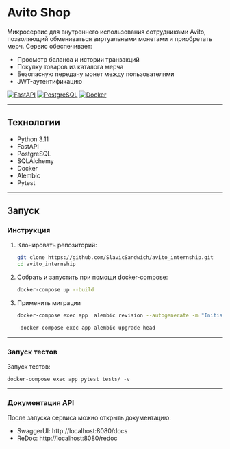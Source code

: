 # Avito Shop

Микросервис для внутреннего использования сотрудниками Avito, позволяющий обмениваться виртуальными монетами и приобретать мерч. Сервис обеспечивает:

- Просмотр баланса и истории транзакций
- Покупку товаров из каталога мерча
- Безопасную передачу монет между пользователями
- JWT-аутентификацию

[![FastAPI](https://img.shields.io/badge/FastAPI-005571?style=flat&logo=fastapi)](https://fastapi.tiangolo.com/)
[![PostgreSQL](https://img.shields.io/badge/PostgreSQL-316192?style=flat&logo=postgresql)](https://www.postgresql.org/)
[![Docker](https://img.shields.io/badge/Docker-2CA5E0?style=flat&logo=docker)](https://www.docker.com/)

---

## Технологии

- Python 3.11
- FastAPI
- PostgreSQL
- SQLAlchemy
- Docker
- Alembic
- Pytest

---

## Запуск


### Инструкция
1. Клонировать репозиторий:
   ```bash
   git clone https://github.com/SlavicSandwich/avito_internship.git
   cd avito_internship
2. Собрать и запустить при помощи docker-compose:
   ```bash
   docker-compose up --build
3. Применить миграции
   ```bash
   docker-compose exec app  alembic revision --autogenerate -m "Initial commit"
   ```

   ```bash
    docker-compose exec app alembic upgrade head
   ```

---

### Запуск тестов
Запуск тестов:
```
docker-compose exec app pytest tests/ -v
```

---

### Документация API
После запуска сервиса можно открыть документацию:
- SwaggerUI: http://localhost:8080/docs
- ReDoc: http://localhost:8080/redoc
